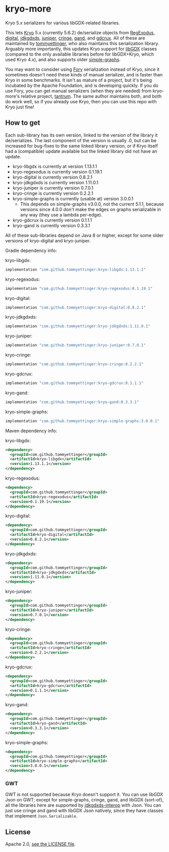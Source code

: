 # kryo-more

Kryo 5.x serializers for various libGDX-related libraries.

This lets [Kryo](https://github.com/EsotericSoftware/kryo) 5.x (currently 5.6.2)
de/serialize objects from [RegExodus](https://github.com/tommyettinger/RegExodus),
[digital](https://github.com/tommyettinger/digital), [jdkgdxds](https://github.com/tommyettinger/jdkgdxds),
[juniper](https://github.com/tommyettinger/juniper), [cringe](https://github.com/tommyettinger/cringe),
[gand](https://github.com/tommyettinger/gand), and [gdcrux](https://github.com/tommyettinger/gdcrux).
All of these are maintained by [tommyettinger](https://github.com/tommyettinger), who also maintains
this serialization library. Arguably more importantly, this updates Kryo
support for [libGDX](https://libgdx.com) classes (compared to the only available libraries
before for libGDX+Kryo, which used Kryo 4.x), and also supports
older [simple-graphs](https://github.com/earlygrey/simple-graphs).

You may want to consider using [Fory](https://fory.apache.org) serialization instead of Kryo, since it
sometimes doesn't need these kinds of manual serializer, and is faster than Kryo in some benchmarks. It isn't
as mature of a project, but it's being incubated by the Apache Foundation, and is developing quickly. If you
do use Fory, you can get manual serializers (when they are needed) from kryo-more's relative project,
[tantrum](https://github.com/tommyettinger/tantrum). The same author maintains both, and both do work well, so if you already use Kryo, then you can
use this repo with Kryo just fine!

## How to get

Each sub-library has its own version, linked to the version of the library it de/serializes.
The last component of the version is usually .0, but can be increased for bug-fixes to the same linked library version,
or if Kryo itself had a (compatible) update available but the linked library did not have an update.

  - kryo-libgdx is currently at version 1.13.1.1
  - kryo-regexodus is currently version 0.1.19.1
  - kryo-digital is currently version 0.8.2.1
  - kryo-jdkgdxds is currently version 1.11.0.1
  - kryo-juniper is currently version 0.7.0.1
  - kryo-cringe is currently version 0.2.2.1
  - kryo-simple-graphs is currently (usable at) version 3.0.0.1
    - This depends on simple-graphs v3.0.0, not the current 5.1.1, because versions since 4.0.0 don't make the edges on
      graphs serializable in any way (they use a lambda per-edge).
  - kryo-gdcrux is currently version 0.1.1.1
  - kryo-gand is currently version 0.3.3.1

All of these sub-libraries depend on Java 8 or higher, except for some older versions of kryo-digital and kryo-juniper.

Gradle dependency info:

kryo-libgdx:

```gradle
implementation "com.github.tommyettinger:kryo-libgdx:1.13.1.1"
```

kryo-regexodus:

```gradle
implementation "com.github.tommyettinger:kryo-regexodus:0.1.19.1"
```

kryo-digital:

```gradle
implementation "com.github.tommyettinger:kryo-digital:0.8.2.1"
```

kryo-jdkgdxds:

```gradle
implementation "com.github.tommyettinger:kryo-jdkgdxds:1.11.0.1"
```

kryo-juniper:

```gradle
implementation "com.github.tommyettinger:kryo-juniper:0.7.0.1"
```

kryo-cringe:

```gradle
implementation "com.github.tommyettinger:kryo-cringe:0.2.2.1"
```

kryo-gdcrux:

```gradle
implementation "com.github.tommyettinger:kryo-gdcrux:0.1.1.1"
```

kryo-gand:

```gradle
implementation "com.github.tommyettinger:kryo-gand:0.3.3.1"
```

kryo-simple-graphs:

```gradle
implementation "com.github.tommyettinger:kryo-simple-graphs:3.0.0.1"
```

Maven dependency info:

kryo-libgdx:

```xml
<dependency>
  <groupId>com.github.tommyettinger</groupId>
  <artifactId>kryo-libgdx</artifactId>
  <version>1.13.1.1</version>
</dependency>
```

kryo-regexodus:

```xml
<dependency>
  <groupId>com.github.tommyettinger</groupId>
  <artifactId>kryo-regexodus</artifactId>
  <version>0.1.19.1</version>
</dependency>
```

kryo-digital:

```xml
<dependency>
  <groupId>com.github.tommyettinger</groupId>
  <artifactId>kryo-digital</artifactId>
  <version>0.8.2.1</version>
</dependency>
```

kryo-jdkgdxds:

```xml
<dependency>
  <groupId>com.github.tommyettinger</groupId>
  <artifactId>kryo-jdkgdxds</artifactId>
  <version>1.11.0.1</version>
</dependency>
```

kryo-juniper:

```xml
<dependency>
  <groupId>com.github.tommyettinger</groupId>
  <artifactId>kryo-juniper</artifactId>
  <version>0.7.0.1</version>
</dependency>
```

kryo-cringe:

```xml
<dependency>
  <groupId>com.github.tommyettinger</groupId>
  <artifactId>kryo-cringe</artifactId>
  <version>0.2.2.1</version>
</dependency>
```

kryo-gdcrux:

```xml
<dependency>
  <groupId>com.github.tommyettinger</groupId>
  <artifactId>kryo-gdcrux</artifactId>
  <version>0.1.1.1</version>
</dependency>
```

kryo-gand:

```xml
<dependency>
  <groupId>com.github.tommyettinger</groupId>
  <artifactId>kryo-gand</artifactId>
  <version>0.3.3.1</version>
</dependency>
```

kryo-simple-graphs:

```xml
<dependency>
  <groupId>com.github.tommyettinger</groupId>
  <artifactId>kryo-simple-graphs</artifactId>
  <version>3.0.0.1</version>
</dependency>
```

### GWT

GWT is not supported because Kryo doesn't support it. You can use libGDX Json on GWT; except for simple-graphs, cringe,
gand, and libGDX (sort-of), all the libraries here are supported by [jdkgdxds-interop](https://github.com/tommyettinger/jdkgdxds_interop) with Json.
You can just use cringe and gand with libGDX Json natively, since they have classes that implement `Json.Serializable`.

## License

Apache 2.0, [see the LICENSE file](LICENSE).